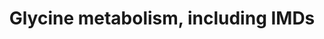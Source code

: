 ---
annotations:
- id: PW:0001264
  parent: classic metabolic pathway
  type: Pathway Ontology
  value: glycine biosynthetic pathway
- id: DOID:0111329
  parent: genetic disease
  type: Disease Ontology
  value: pyridoxamine 5'-phosphate oxidase deficiency
- id: DOID:9268
  parent: genetic disease
  type: Disease Ontology
  value: glycine encephalopathy
authors:
- DeSl
- Egonw
- Andra
- MaintBot
- Eweitz
- Finterly
- Fehrhart
citedin: ''
communities:
- RareDiseases
description: The main disorder related to glycine (NonKetotic Hyperglycinemia, NKH)
  is a malfunctioning of the glycine cleavage enzyme, which consists out of four subunits
  (P-, H-, T- and L-protein). These subunits work together (however not as a complex)
  to convert glycine and H4-folate into methylene-tetrahydrofolate (CH2=folate), as
  depicted on the lefthand side of this pathway. This disorder is also known as glycine
  encephalopathy, with cerebral dysfunctioning as the common denominator. Besides
  "classical" NKH, there are several patients without mutations in the cleavage enzyme,
  however presenting variants within a protein related to the formation of lipoyl-H,
  as depicted on the righthand side of this pathway. The individual relationship between
  these proteins and the formation of iron-sulfur clusters (Fe-S) are not completely
  known, however there are indications that mutations within the NFU1, BOLA3 and GLXR5
  gene can lead to a similar phenotype as NKH; most patients present with either less
  or more severe neurological symptoms compared to "classical" NKH. For clarity, the
  influence of pyridoxal-P has been added to this pathway, where a variant within
  the PNPO gene can lead to secondary effects on the activity of the P-protein from
  the cleavage system.   This pathway was inspired by Chapter 5 (edition 4) of the
  book of Blau (ISBN 3642403360 (978-3642403361)), Fig. 5.1.
last-edited: 2024-01-15
ndex: null
organisms:
- Homo sapiens
redirect_from:
- /index.php/Pathway:WP5028
- /instance/WP5028
- /instance/WP5028_r127918
revision: r127918
schema-jsonld:
- '@context': https://schema.org/
  '@id': https://wikipathways.github.io/pathways/WP5028.html
  '@type': Dataset
  creator:
    '@type': Organization
    name: WikiPathways
  description: The main disorder related to glycine (NonKetotic Hyperglycinemia, NKH)
    is a malfunctioning of the glycine cleavage enzyme, which consists out of four
    subunits (P-, H-, T- and L-protein). These subunits work together (however not
    as a complex) to convert glycine and H4-folate into methylene-tetrahydrofolate
    (CH2=folate), as depicted on the lefthand side of this pathway. This disorder
    is also known as glycine encephalopathy, with cerebral dysfunctioning as the common
    denominator. Besides "classical" NKH, there are several patients without mutations
    in the cleavage enzyme, however presenting variants within a protein related to
    the formation of lipoyl-H, as depicted on the righthand side of this pathway.
    The individual relationship between these proteins and the formation of iron-sulfur
    clusters (Fe-S) are not completely known, however there are indications that mutations
    within the NFU1, BOLA3 and GLXR5 gene can lead to a similar phenotype as NKH;
    most patients present with either less or more severe neurological symptoms compared
    to "classical" NKH. For clarity, the influence of pyridoxal-P has been added to
    this pathway, where a variant within the PNPO gene can lead to secondary effects
    on the activity of the P-protein from the cleavage system.   This pathway was
    inspired by Chapter 5 (edition 4) of the book of Blau (ISBN 3642403360 (978-3642403361)),
    Fig. 5.1.
  keywords:
  - 2Fe-2S
  - 4Fe-4Scluster
  - BOLA3
  - CH2=folate
  - CO2
  - GLRX5
  - GMP-lipoate
  - Glycine
  - H+
  - H-protein:GCSH
  - H4-folate
  - HSCB
  - IBA57
  - ISCU
  - L-protein:DLD
  - LIAS
  - LIPT1
  - LIPT2
  - Lipoate
  - NAD+
  - NADH
  - NFU1
  - NH3
  - P-protein:GLDC
  - PNPO
  - Pyridoxal-phosphate
  - SHMT
  - T-protein:AMT
  - glycine
  - pyridoxamine 5'-phosphate
  - pyridoxine 5'-phosphate
  - serine
  license: CC0
  name: Glycine metabolism, including IMDs
seo: CreativeWork
title: Glycine metabolism, including IMDs
wpid: WP5028
---